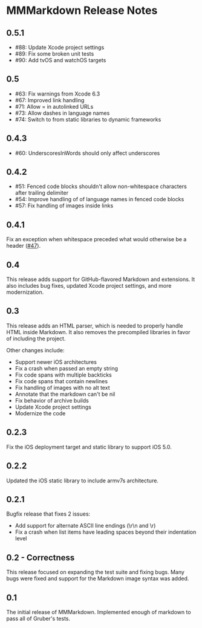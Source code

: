 # MMMarkdown Release Notes
## 0.5.1
 - #88: Update Xcode project settings
 - #89: Fix some broken unit tests
 - #90: Add tvOS and watchOS targets
 
## 0.5
 - #63: Fix warnings from Xcode 6.3
 - #67: Improved link handling
 - #71: Allow = in autolinked URLs
 - #73: Allow dashes in language names
 - #74: Switch to from static libraries to dynamic frameworks
 
## 0.4.3
 - #60: UnderscoresInWords should only affect underscores

## 0.4.2
 - #51: Fenced code blocks shouldn't allow non-whitespace characters after trailing delimiter
 - #54: Improve handling of of language names in fenced code blocks
 - #57: Fix handling of images inside links

## 0.4.1
Fix an exception when whitespace preceded what would otherwise be a header ([#47](https://github.com/mdiep/MMMarkdown/issues/47)).

## 0.4
This release adds support for GitHub-flavored Markdown and extensions. It also includes bug fixes, updated Xcode project settings, and more modernization. 

## 0.3
This release adds an HTML parser, which is needed to properly handle HTML inside Markdown. It also removes the precompiled libraries in favor of including the project.

Other changes include:

 - Support newer iOS architectures
 - Fix a crash when passed an empty string
 - Fix code spans with multiple backticks
 - Fix code spans that contain newlines
 - Fix handling of images with no alt text
 - Annotate that the markdown can't be nil
 - Fix behavior of archive builds
 - Update Xcode project settings
 - Modernize the code

## 0.2.3
Fix the iOS deployment target and static library to support iOS 5.0.

## 0.2.2
Updated the iOS static library to include armv7s architecture.

## 0.2.1
Bugfix release that fixes 2 issues:

 - Add support for alternate ASCII line endings (\r\n and \r)
 - Fix a crash when list items have leading spaces beyond their
   indentation level

## 0.2 - Correctness
This release focused on expanding the test suite and fixing bugs. Many bugs were fixed and support for the Markdown image syntax was added.

## 0.1
The initial release of MMMarkdown. Implemented enough of markdown to pass all of Gruber's tests.

